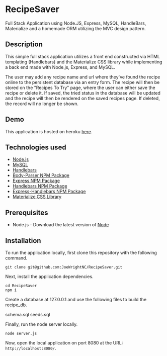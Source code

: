 # RecipeSaver
Full Stack Application using Node.JS, Express, MySQL, HandleBars, Materialize and a homemade ORM utilizing the MVC design pattern.

## Description

This simple full stack application utilizes a front end constructed via HTML templating (Handlebars) and the Materialize CSS library while implementing a back end made with Node.js, Express, and MySQL.

The user may add any recipe name and url where they've found the recipe online to the persistent database via an entry form.  The recipe will then be stored on the "Recipes To Try" page, where the user can either save the recipe or delete it.  If saved, the tried status in the database will be updated and the recipe will then be rendered on the saved recipes page.  If deleted, the record will no longer be shown.

## Demo

This application is hosted on heroku [here](#).

## Technologies used
- [Node.js](https://nodejs.org/en/)
- [MySQL](https://www.npmjs.com/package/mysql)
- [Handlebars](http://handlebarsjs.com/)
- [Body-Parser NPM Package](https://www.npmjs.com/package/body-parser)
- [Express NPM Package](https://www.npmjs.com/package/express)
- [Handlebars NPM Package](https://www.npmjs.com/package/handlebars)
- [Express-Handlebars NPM Package](https://www.npmjs.com/package/express-handlebars)
- [Materialize CSS Library](https://materializecss.com/)

## Prerequisites

- Node.js - Download the latest version of [Node](https://nodejs.org/en/)

## Installation

To run the application locally, first clone this repository with the following command.

	git clone git@github.com:JoeWrightNC/RecipeSaver.git
	
Next, install the application dependencies.

	cd RecipeSaver
	npm i

Create a database at 127.0.0.1 and use the following files to build the recipe_db.

  schema.sql
  seeds.sql
	
Finally, run the node server locally.

	node server.js
	
Now, open the local application on port 8080 at the URL: `http://localhost:8080/`.